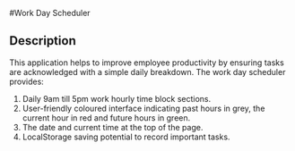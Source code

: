#Work Day Scheduler

## Description
This application helps to improve employee productivity by ensuring tasks are acknowledged with a simple daily breakdown. The work day scheduler provides:
1. Daily 9am till 5pm work hourly time block sections.
2. User-friendly coloured interface indicating past hours in grey, the current hour in red and future hours in green.
3. The date and current time at the top of the page.
4. LocalStorage saving potential to record important tasks.